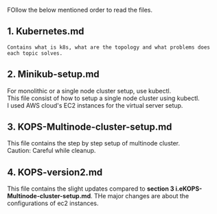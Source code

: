 FOllow the below mentioned order to read the files.


## 1. Kubernetes.md 
    Contains what is k8s, what are the topology and what problems does each topic solves.

## 2. Minikub-setup.md

  For monolithic or a single node cluster setup, use kubectl.  
  This file consist of how to setup a single node cluster using kubectl.  
  I used AWS cloud's EC2 instances for the virtual server setup.  

## 3. KOPS-Multinode-cluster-setup.md

  This file contains the step by step setup of multinode cluster.  
  Caution: Careful while cleanup.

## 4. KOPS-version2.md

  This file contains the slight updates compared to **section 3 i.eKOPS-Multinode-cluster-setup.md**.
  THe major changes are about the configurations of ec2 instances.
  
